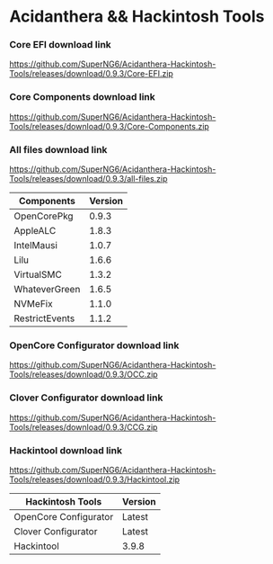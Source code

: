 # Acidanthera && Hackintosh Tools

### Core EFI download link
https://github.com/SuperNG6/Acidanthera-Hackintosh-Tools/releases/download/0.9.3/Core-EFI.zip

### Core Components download link
https://github.com/SuperNG6/Acidanthera-Hackintosh-Tools/releases/download/0.9.3/Core-Components.zip

### All files download link
https://github.com/SuperNG6/Acidanthera-Hackintosh-Tools/releases/download/0.9.3/all-files.zip

| Components    | Version               |
| ------------- | --------------------- |
| OpenCorePkg   | 0.9.3    | 
| AppleALC      | 1.8.3       |
| IntelMausi    | 1.0.7     |
| Lilu          | 1.6.6           |
| VirtualSMC    | 1.3.2     |
| WhateverGreen | 1.6.5  |
| NVMeFix       | 1.1.0        |
| RestrictEvents| 1.1.2 |

### OpenCore Configurator download link
https://github.com/SuperNG6/Acidanthera-Hackintosh-Tools/releases/download/0.9.3/OCC.zip

### Clover Configurator download link
https://github.com/SuperNG6/Acidanthera-Hackintosh-Tools/releases/download/0.9.3/CCG.zip

### Hackintool download link
https://github.com/SuperNG6/Acidanthera-Hackintosh-Tools/releases/download/0.9.3/Hackintool.zip

| Hackintosh Tools      | Version           |
| --------------------- | ----------------- |
| OpenCore Configurator | Latest            | 
| Clover Configurator   | Latest            |
| Hackintool            | 3.9.8 |

